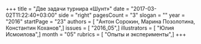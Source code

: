 +++
title = "Две задачи турнира «Шунт»"
date = "2017-03-02T11:22:40+03:00"
side = "right"
pagesCount = "3"
slogan = ""
year = "2016"
startPage = "23"
authors = [ "Антон Сорокин, Марина Позолотина, Константин Коханов",]
issues = [ "2016_05",]
illustrators = [ "Юлия Исмоилова",]
month = "05"
rubrics = [ "Опыты и эксперименты",]
+++
